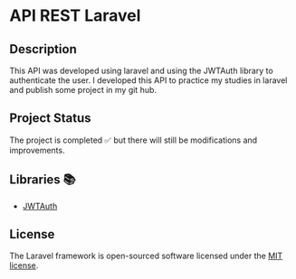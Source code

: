 # API REST Laravel

## Description 

This API was developed using laravel and using the JWTAuth library to authenticate the user.
I developed this API to practice my studies in laravel and publish some project in my git hub.

## Project Status

The project is completed ✅ but there will still be modifications and improvements.

## Libraries 📚

- [JWTAuth](https://jwt-auth.readthedocs.io/en/develop/laravel-installation/)

## License

The Laravel framework is open-sourced software licensed under the [MIT license](https://opensource.org/licenses/MIT).
